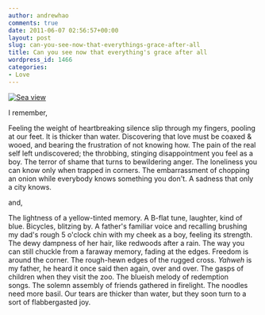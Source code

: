 ```yaml
---
author: andrewhao
comments: true
date: 2011-06-07 02:56:57+00:00
layout: post
slug: can-you-see-now-that-everythings-grace-after-all
title: Can you see now that everything's grace after all
wordpress_id: 1466
categories:
- Love
---
```


[![Sea view](http://farm6.static.flickr.com/5185/5672826278_397f27bba1.jpg)](http://www.flickr.com/photos/andrewhao/5672826278/)

I remember,

Feeling the weight of heartbreaking silence slip through my fingers, pooling at our feet. It is thicker than water. Discovering that love must be coaxed & wooed, and bearing the frustration of not knowing how. The pain of the real self left undiscovered; the throbbing, stinging disappointment you feel as a boy. The terror of shame that turns to bewildering anger. The loneliness you can know only when trapped in corners. The embarrassment of chopping an onion while everybody knows something you don't. A sadness that only a city knows.

and,

The lightness of a yellow-tinted memory. A B-flat tune, laughter, kind of blue. Bicycles, blitzing by. A father's familiar voice and recalling brushing my dad's rough 5 o'clock chin with my cheek as a boy, feeling its strength. The dewy dampness of her hair, like redwoods after a rain. The way you can still chuckle from a faraway memory, fading at the edges. Freedom is around the corner. The rough-hewn edges of the rugged cross. _Yahweh_ is my father, he heard it once said then again, over and over. The gasps of children when they visit the zoo. The blueish melody of redemption songs. The solemn assembly of friends gathered in firelight. The noodles need more basil. Our tears are thicker than water, but they soon turn to a sort of flabbergasted joy.
